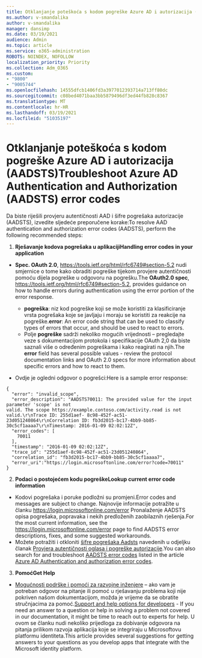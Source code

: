 ```yaml
---
title: Otklanjanje poteškoća s kodom pogreške Azure AD i autorizacija (AADSTS)
ms.author: v-smandalika
author: v-smandalika
manager: dansimp
ms.date: 03/19/2021
audience: Admin
ms.topic: article
ms.service: o365-administration
ROBOTS: NOINDEX, NOFOLLOW
localization_priority: Priority
ms.collection: Adm_O365
ms.custom:
- "9800"
- "9005744"
ms.openlocfilehash: 14555dfcb1406fd3a3977012393714a713ff80dc
ms.sourcegitcommit: c08bed4071baa3bb5879496df3ed44fb828c8367
ms.translationtype: MT
ms.contentlocale: hr-HR
ms.lasthandoff: 03/19/2021
ms.locfileid: "51035197"
---
```

# <a name="troubleshoot-azure-ad-authentication-and-authorization-aadsts-error-codes"></a><span data-ttu-id="a146f-102">Otklanjanje poteškoća s kodom pogreške Azure AD i autorizacija (AADSTS)</span><span class="sxs-lookup"><span data-stu-id="a146f-102">Troubleshoot Azure AD Authentication and Authorization (AADSTS) error codes</span></span>

<span data-ttu-id="a146f-103">Da biste riješili provjeru autentičnosti AAD i šifre pogrešaka autorizacije (AADSTS), izvedite sljedeće preporučene korake:</span><span class="sxs-lookup"><span data-stu-id="a146f-103">To resolve AAD authentication and authorization error codes (AADSTS), perform the following recommended steps:</span></span>

1. <span data-ttu-id="a146f-104">**Rješavanje kodova pogrešaka u aplikaciji**</span><span class="sxs-lookup"><span data-stu-id="a146f-104">**Handling error codes in your application**</span></span>

- <span data-ttu-id="a146f-105">**Spec. OAuth 2.0**, https://tools.ietf.org/html/rfc6749#section-5.2 nudi smjernice o tome kako obraditi pogreške tijekom provjere autentičnosti pomoću dijela pogreške u odgovoru na pogrešku.</span><span class="sxs-lookup"><span data-stu-id="a146f-105">The **OAuth2.0 spec**, https://tools.ietf.org/html/rfc6749#section-5.2, provides guidance on how to handle errors during authentication using the error portion of the error response.</span></span>

    - <span data-ttu-id="a146f-106">**pogreška**: niz kod pogreške koji se može koristiti za klasificiranje vrsta pogrešaka koje se javljaju i moraju se koristiti za reakcije na pogreške.</span><span class="sxs-lookup"><span data-stu-id="a146f-106">**error**: An error code string that can be used to classify types of errors that occur, and should be used to react to errors.</span></span>
    - <span data-ttu-id="a146f-107">Polje **pogreške** sadrži nekoliko mogućih vrijednosti – pregledajte veze s dokumentacijom protokola i specifikacije OAuth 2,0 da biste saznali više o određenim pogreškama i kako reagirati na njih.</span><span class="sxs-lookup"><span data-stu-id="a146f-107">The **error** field has several possible values - review the protocol documentation links and OAuth 2.0 specs for more information about specific errors and how to react to them.</span></span>

- <span data-ttu-id="a146f-108">Ovdje je ogledni odgovor o pogrešci:</span><span class="sxs-lookup"><span data-stu-id="a146f-108">Here is a sample error response:</span></span>
```
{
  "error": "invalid_scope",
  "error_description": "AADSTS70011: The provided value for the input parameter 'scope' is not 
valid. The scope https://example.contoso.com/activity.read is not valid.\r\nTrace ID: 255d1aef- 8c98-452f-ac51-23d051240864\r\nCorrelation ID: fb3d2015-bc17-4bb9-bb85-30c5cf1aaaa7\r\nTimestamp: 2016-01-09 02:02:12Z",
  "error_codes": [
    70011
  ],
  "timestamp": "2016-01-09 02:02:12Z",
  "trace_id": "255d1aef-8c98-452f-ac51-23d051240864",
  "correlation_id": "fb3d2015-bc17-4bb9-bb85-30c5cf1aaaa7", 
  "error_uri":"https://login.microsoftonline.com/error?code=70011"
}
```
2. <span data-ttu-id="a146f-109">**Podaci o postojećem kodu pogreške**</span><span class="sxs-lookup"><span data-stu-id="a146f-109">**Lookup current error code information**</span></span>

- <span data-ttu-id="a146f-110">Kodovi pogrešaka i poruke podložni su promjeni.</span><span class="sxs-lookup"><span data-stu-id="a146f-110">Error codes and messages are subject to change.</span></span> <span data-ttu-id="a146f-111">Najnovije informacije potražite u članku https://login.microsoftonline.com/error Pronalaženje AADSTS opisa pogrešaka, popravaka i nekih predloženih zaobilaznih rješenja.</span><span class="sxs-lookup"><span data-stu-id="a146f-111">For the most current information, see the https://login.microsoftonline.com/error page to find AADSTS error descriptions, fixes, and some suggested workarounds.</span></span>
- <span data-ttu-id="a146f-112">Možete potražiti i otkloniti [šifre pogrešaka Aadsts](https://docs.microsoft.com/azure/active-directory/develop/reference-aadsts-error-codes#aadsts-error-codes) navedenih u odjeljku članak [Provjera autentičnosti oglasa i pogreške autorizacije](https://docs.microsoft.com/azure/active-directory/develop/reference-aadsts-error-codes#handling-error-codes-in-your-application).</span><span class="sxs-lookup"><span data-stu-id="a146f-112">You can also search for and troubleshoot [AADSTS error codes](https://docs.microsoft.com/azure/active-directory/develop/reference-aadsts-error-codes#aadsts-error-codes) listed in the article [Azure AD Authentication and authorization error codes](https://docs.microsoft.com/azure/active-directory/develop/reference-aadsts-error-codes#handling-error-codes-in-your-application).</span></span>

3. <span data-ttu-id="a146f-113">**Pomoć**</span><span class="sxs-lookup"><span data-stu-id="a146f-113">**Get Help**</span></span>

- <span data-ttu-id="a146f-114">[Mogućnosti podrške i pomoći za razvojne inženjere](https://docs.microsoft.com/azure/active-directory/develop/developer-support-help-options) – ako vam je potreban odgovor na pitanje ili pomoć u rješavanju problema koji nije pokriven našom dokumentacijom, možda je vrijeme da se obratite stručnjacima za pomoć.</span><span class="sxs-lookup"><span data-stu-id="a146f-114">[Support and help options for developers](https://docs.microsoft.com/azure/active-directory/develop/developer-support-help-options) - If you need an answer to a question or help in solving a problem not covered in our documentation, it might be time to reach out to experts for help.</span></span> <span data-ttu-id="a146f-115">U ovom se članku nudi nekoliko prijedloga za dobivanje odgovora na pitanja prilikom razvoja aplikacija koje se integriraju u Microsoftovu platformu identiteta.</span><span class="sxs-lookup"><span data-stu-id="a146f-115">This article provides several suggestions for getting answers to your questions as you develop apps that integrate with the Microsoft identity platform.</span></span>








